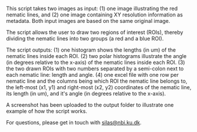 This script takes two images as input:
(1) one image illustrating the red nematic lines, and
(2) one image containing XY resolution information as metadata.
Both input images are based on the same original image.

The script allows the user to draw two regions of interest (ROIs), thereby dividing the nematic lines into two groups (a red and a blue ROI).

The script outputs:
(1) one histogram shows the lengths (in um) of the nematic lines inside each ROI.
(2) two polar histograms illustrate the angle (in degrees relative to the x-axis) of the nematic lines inside each ROI.
(3) the two drawn ROIs with two numbers separated by a semi-colon next to each nematic line: length and angle.
(4) one excel file with one row per nematic line and the columns being which ROI the nematic line belongs to, the left-most (x1, y1) and right-most (x2, y2) coordinates of the nematic line, its length (in um), and it's angle (in degrees relative to the x-axis).

A screenshot has been uploaded to the output folder to illustrate one example of how the script works.

For questions, please get in touch with silas@nbi.ku.dk.
